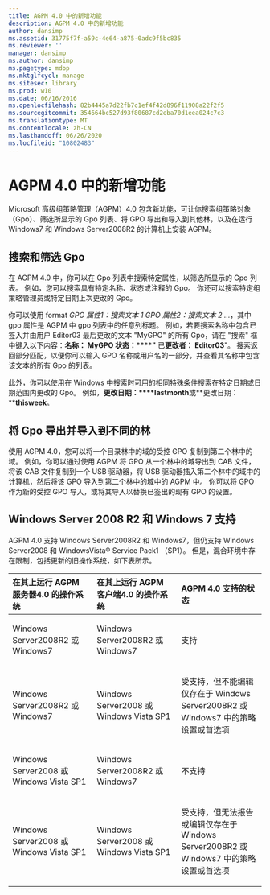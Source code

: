 ```yaml
---
title: AGPM 4.0 中的新增功能
description: AGPM 4.0 中的新增功能
author: dansimp
ms.assetid: 31775f7f-a59c-4e64-a875-0adc9f5bc835
ms.reviewer: ''
manager: dansimp
ms.author: dansimp
ms.pagetype: mdop
ms.mktglfcycl: manage
ms.sitesec: library
ms.prod: w10
ms.date: 06/16/2016
ms.openlocfilehash: 82b4445a7d22fb7c1ef4f42d896f11908a22f2f5
ms.sourcegitcommit: 354664bc527d93f80687cd2eba70d1eea024c7c3
ms.translationtype: MT
ms.contentlocale: zh-CN
ms.lasthandoff: 06/26/2020
ms.locfileid: "10802483"
---
```

# AGPM 4.0 中的新增功能


Microsoft 高级组策略管理（AGPM）4.0 包含新功能，可让你搜索组策略对象（Gpo）、筛选所显示的 Gpo 列表、将 GPO 导出和导入到其他林，以及在运行 Windows7 和 Windows Server2008R2 的计算机上安装 AGPM。

## 搜索和筛选 Gpo


在 AGPM 4.0 中，你可以在 Gpo 列表中搜索特定属性，以筛选所显示的 Gpo 列表。 例如，您可以搜索具有特定名称、状态或注释的 Gpo。 你还可以搜索特定组策略管理员或特定日期上次更改的 Gpo。

你可以使用 format *GPO 属性1：搜索文本 1 GPO 属性2：搜索文本 2 ...*，其中 gpo 属性是 AGPM 中 gpo 列表中的任意列标题。 例如，若要搜索名称中包含已签入并由用户 Editor03 最后更改的文本 "MyGPO" 的所有 Gpo，请在 "搜索" 框中键入以下内容：**名称： MyGPO 状态：****"** 已**更改者： Editor03**"。 搜索返回部分匹配，以便你可以输入 GPO 名称或用户名的一部分，并查看其名称中包含该文本的所有 Gpo 的列表。

此外，你可以使用在 Windows 中搜索时可用的相同特殊条件搜索在特定日期或日期范围内更改的 Gpo。 例如，**更改日期：****lastmonth**或**更改日期：****thisweek**。

## 将 Gpo 导出并导入到不同的林


使用 AGPM 4.0，您可以将一个目录林中的域的受控 GPO 复制到第二个林中的域。 例如，你可以通过使用 AGPM 将 GPO 从一个林中的域导出到 CAB 文件，将该 CAB 文件复制到一个 USB 驱动器，将 USB 驱动器插入第二个林中的域中的计算机，然后将该 GPO 导入到第二个林中的域中的 AGPM 中。 你可以将 GPO 作为新的受控 GPO 导入，或将其导入以替换已签出的现有 GPO 的设置。

## Windows Server 2008 R2 和 Windows 7 支持


AGPM 4.0 支持 Windows Server2008R2 和 Windows7，但仍支持 Windows Server2008 和 WindowsVista® Service Pack1 （SP1）。 但是，混合环境中存在限制，包括更新的旧操作系统，如下表所示。

<table>
<colgroup>
<col width="33%" />
<col width="33%" />
<col width="33%" />
</colgroup>
<thead>
<tr class="header">
<th align="left">在其上运行 AGPM 服务器4.0 的操作系统</th>
<th align="left">在其上运行 AGPM 客户端4.0 的操作系统</th>
<th align="left">AGPM 4.0 支持的状态</th>
</tr>
</thead>
<tbody>
<tr class="odd">
<td align="left"><p>Windows Server2008R2 或 Windows7</p></td>
<td align="left"><p>Windows Server2008R2 或 Windows7</p></td>
<td align="left"><p>支持</p></td>
</tr>
<tr class="even">
<td align="left"><p>Windows Server2008R2 或 Windows7</p></td>
<td align="left"><p>Windows Server2008 或 Windows Vista SP1</p></td>
<td align="left"><p>受支持，但不能编辑仅存在于 Windows Server2008R2 或 Windows7 中的策略设置或首选项</p></td>
</tr>
<tr class="odd">
<td align="left"><p>Windows Server2008 或 Windows Vista SP1</p></td>
<td align="left"><p>Windows Server2008R2 或 Windows7</p></td>
<td align="left"><p>不支持</p></td>
</tr>
<tr class="even">
<td align="left"><p>Windows Server2008 或 Windows Vista SP1</p></td>
<td align="left"><p>Windows Server2008 或 Windows Vista SP1</p></td>
<td align="left"><p>受支持，但无法报告或编辑仅存在于 Windows Server2008R2 或 Windows7 中的策略设置或首选项</p></td>
</tr>
</tbody>
</table>

 

 

 





